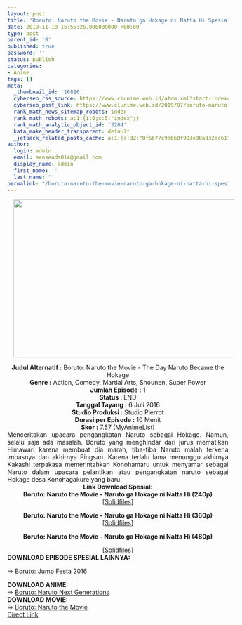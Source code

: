 ```yaml
---
layout: post
title: 'Boruto: Naruto the Movie - Naruto ga Hokage ni Natta Hi Spesial Subtitle Indonesia'
date: 2019-11-18 15:55:26.000000000 +00:00
type: post
parent_id: '0'
published: true
password: ''
status: publish
categories:
- Anime
tags: []
meta:
  _thumbnail_id: '16816'
  cyberseo_rss_source: https://www.ciunime.web.id/atom.xml?start-index=2551&max-results=150
  cyberseo_post_link: https://www.ciunime.web.id/2019/07/boruto-naruto-movie-naruto-ga-hokage-ni.html
  rank_math_news_sitemap_robots: index
  rank_math_robots: a:1:{i:0;s:5:"index";}
  rank_math_analytic_object_id: '3204'
  kata_make_header_transparent: default
  _jetpack_related_posts_cache: a:1:{s:32:"8f6677c9d6b0f903e98ad32ec61f8deb";a:2:{s:7:"expires";i:1663165515;s:7:"payload";a:0:{}}}
author:
  login: admin
  email: senseads014@gmail.com
  display_name: admin
  first_name: ''
  last_name: ''
permalink: "/boruto-naruto-the-movie-naruto-ga-hokage-ni-natta-hi-spesial-subtitle-indonesia/"
---
```

<div class="separator" style="clear: both; text-align: center;"><a href="https://1.bp.blogspot.com/-fVh3UEddBgI/XUBNzf7c4yI/AAAAAAAAc1U/DRMS0Cf38awbDUw7mj7P9LPCfi_S6iJyACLcBGAs/s1600/Boruto%2B-%2BNaruto%2Bthe%2BMovie%2B-%2BNaruto%2Bga%2BHokage%2Bni%2BNatta%2BHi%2BSpesial.jpg" imageanchor="1" style="margin-left: 1em; margin-right: 1em;"><img border="0" data-original-height="720" data-original-width="1280" height="360" src="{{ site.baseurl }}/assets/2019/11/Boruto%2B-%2BNaruto%2Bthe%2BMovie%2B-%2BNaruto%2Bga%2BHokage%2Bni%2BNatta%2BHi%2BSpesial.jpg" width="640" /></a></div>
<p>
<div style="text-align: center;"><b>Judul</b><b><b> Alternatif </b>:</b> Boruto: Naruto the Movie - The Day Naruto Became the Hokage</div>
<div style="text-align: center;"><b><b>Genre :</b></b> Action, Comedy, Martial Arts, Shounen, Super Power</div>
<div style="text-align: center;"><b>Jumlah Episode :</b> 1<br /><b>Status :&nbsp;</b>END<br /><b>Tanggal Tayang :</b> 6 Juli 2016<br /><b>Studio Produksi :</b> Studio Pierrot<br /><b>Durasi per Episode :</b> 10 Menit</div>
<div style="text-align: center;"><b>Skor :</b> 7.57 (MyAnimeList)</div>
<div style="text-align: center;"></div>
<div style="text-align: justify;"><span class="isi">Menceritakan upacara pengangkatan Naruto sebagai Hokage. Namun, selalu saja ada masalah. Boruto yang menghindar dari jurus mematikan Himawari karena membuat dia marah, tiba-tiba Naruto malah terkena imbasnya dan akhirnya Pingsan. Karena terlalu lama menunggu akhirnya Kakashi terpakasa memerintahkan Konohamaru untuk menyamar sebagai Naruto dalam upacara pelantikan atau pengangkatan naruto sebagai Hokage desa Konohagakure yang baru.</span></div>
<div style="text-align: justify;"></div>
<div style="text-align: justify;"></div>
<div style="text-align: center;"><b>Link Download Spesial:</b></div>
<div style="text-align: center;">
<div style="text-align: center;"><b>Boruto: Naruto the Movie - Naruto ga Hokage ni Natta Hi (240p)</b></div>
<div style="text-align: center;">
<div style="text-align: center;">
<div style="text-align: center;">[<a href="http://www.solidfiles.com/v/Vv43r4PgwY2P3" target="_blank" rel="noopener">Solidfiles</a>]</p>
</div>
</div>
</div>
<div style="text-align: center;"><b>Boruto: Naruto the Movie - Naruto ga Hokage ni Natta Hi (360p)</b></div>
<div style="text-align: center;">
<div style="text-align: center;">
<div style="text-align: center;">[<a href="http://www.solidfiles.com/v/2ZAgNMjweN83V" target="_blank" rel="noopener">Solidfiles</a>]</p>
</div>
</div>
</div>
<p><b>Boruto: Naruto the Movie - Naruto ga Hokage ni Natta Hi (480p)</b></div>
<div style="text-align: center;">
<div style="text-align: center;">
<div style="text-align: center;">[<a href="http://www.solidfiles.com/v/Y28g3GB7KX5vn" target="_blank" rel="noopener">Solidfiles</a>]
<div style="text-align: left;"></div>
<div style="text-align: left;"><b>DOWNLOAD EPISODE SPESIAL LAINNYA:</b></p>
<p>=&gt;&nbsp;<a href="https://www.ciunime.web.id/2019/07/boruto-jump-festa-2016-spesial-subtitle.html" target="_blank" rel="noopener">Boruto: Jump Festa 2016</a></p>
<div style="text-align: left;"><b>DOWNLOAD ANIME:</b></div>
<div style="text-align: left;"></div>
<div style="text-align: left;">=&gt;&nbsp;<a href="https://www.ciunime.web.id/2019/01/boruto-naruto-next-generations-episode.html" target="_blank" rel="noopener">Boruto: Naruto Next Generations</a></div>
<div style="text-align: left;"></div>
</div>
<div style="text-align: left;"><b>DOWNLOAD MOVIE:</b></div>
<div style="text-align: left;"></div>
<div style="text-align: left;">=&gt;&nbsp;<a href="https://www.ciunime.web.id/2019/01/boruto-naruto-movie-subtitle-indonesia.html" target="_blank" rel="noopener">Boruto: Naruto the Movie</a></div>
<div style="text-align: left;"></div>
</div>
</div>
</div>
<link rel="stylesheet" href="https://cdnjs.cloudflare.com/ajax/libs/font-awesome/4.7.0/css/font-awesome.min.css" />
<div class="divbtn"> <a href="https://handymansurrender.com/fihup8buzv?key=94550f7ce39444073321dde3b8782f97" class="btn"><i class="fa fa-download"></i> Direct Link</a> </div>
